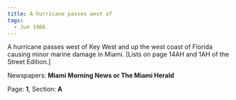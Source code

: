 ```yaml
---  
title: A hurricane passes west of  
tags:  
  - Jun 1966  
---  
```

  
A hurricane passes west of Key West and up the west coast of Florida causing minor marine damage in Miami. [Lists on page 14AH and 1AH of the Street Edition.]  
  
Newspapers: **Miami Morning News or The Miami Herald**  
  
Page: **1**, Section: **A** 
